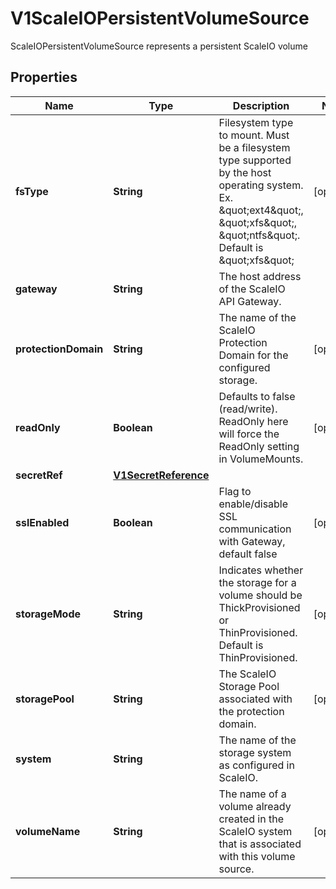 

# V1ScaleIOPersistentVolumeSource

ScaleIOPersistentVolumeSource represents a persistent ScaleIO volume
## Properties

Name | Type | Description | Notes
------------ | ------------- | ------------- | -------------
**fsType** | **String** | Filesystem type to mount. Must be a filesystem type supported by the host operating system. Ex. \&quot;ext4\&quot;, \&quot;xfs\&quot;, \&quot;ntfs\&quot;. Default is \&quot;xfs\&quot; |  [optional]
**gateway** | **String** | The host address of the ScaleIO API Gateway. | 
**protectionDomain** | **String** | The name of the ScaleIO Protection Domain for the configured storage. |  [optional]
**readOnly** | **Boolean** | Defaults to false (read/write). ReadOnly here will force the ReadOnly setting in VolumeMounts. |  [optional]
**secretRef** | [**V1SecretReference**](V1SecretReference.md) |  | 
**sslEnabled** | **Boolean** | Flag to enable/disable SSL communication with Gateway, default false |  [optional]
**storageMode** | **String** | Indicates whether the storage for a volume should be ThickProvisioned or ThinProvisioned. Default is ThinProvisioned. |  [optional]
**storagePool** | **String** | The ScaleIO Storage Pool associated with the protection domain. |  [optional]
**system** | **String** | The name of the storage system as configured in ScaleIO. | 
**volumeName** | **String** | The name of a volume already created in the ScaleIO system that is associated with this volume source. |  [optional]



